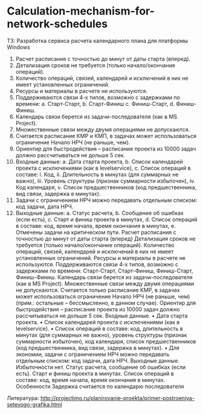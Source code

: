 # Calculation-mechanism-for-network-schedules

ТЗ:
Разработка сервиса расчета календарного плана для платформы Windows
1.	Расчет расписания с точностью до минут от даты старта (вперед).
2.	Детализация сроков не требуется (только начало/окончание операций).
3.	Количество операций, связей, календарей и исключений в них не имеет установленных ограничений.
4.	Ресурсы и материалы в расчете не используются.
5.	Поддерживаются связи 4-х типов, возможно с задержками по времени:
a.	 Старт-Старт,
b.	Старт-Финиш
c.	Финиш-Старт,
d.	Финиш-Финиш.
6.	Календарь связи берется из задачи-последователя (как в MS Project).
7.	Множественные связи между двумя операциями не допускаются.
8.	Считается расписание КМР и КМП, в задачах может использоваться ограничение Начало НРЧ (не раньше, чем).
9.	Ориентир для быстродействия – расписание проекта из 10000 задач должно рассчитываться не дольше 5 сек.
10.	Входные данные:
a.	Дата старта проекта,
b.	Список календарей проекта с исключениями (как в levelservice),
c.	Список операций в составе:
i.	Код,
ii.	Длительность в минутах (для суммарных не важно),
iii.	Уровень структуры (признак суммарности избыточен),
iv.	Код календаря,
v.	Список предшественников (код предшественника, вид связи, задержка в минутах).
11.	Задачи с ограничением НРЧ можно передавать отдельным списком: код задачи, дата НРЧ.
12.	Выходные данные:
a.	Статус расчета,
b.	Сообщение об ошибках (если есть),
c.	Старт и финиш проекта в минутах,
d.	Список операций в составе: код, время начала, время окончания в минутах,
e.	Отмечены задачи на критическом пути.
Расчет расписания с точностью до минут от даты старта (вперед)
Детализация сроков не требуется (только начало/окончание операций).
Количество операций, связей, календарей и исключений в них не имеет установленных ограничений.
Ресурсы и материалы в расчете не используются.
Поддерживаются связи 4-х типов, возможно с задержками по времени: Старт-Старт, Старт-Финиш, Финиш-Старт, Финиш-Финиш.
Календарь связи берется из задачи-последователя (как в MS Project).
Множественные связи между двумя операциями не допускаются. Считается только расписание КМР, в задачах может использоваться ограничение Начало НРЧ (не раньше, чем) (прим.: остальные – бессмысленно, в данном случае).
Ориентир для быстродействия – расписание проекта из 10000 задач должно рассчитываться не дольше 5 сек.
Входные данные.
•	Дата старта проекта.
•	Список календарей проекта с исключениями (как в levelservice).
•	Список операций в составе: код, длительность в минутах (для суммарных не важно), уровень структуры (признак суммарности избыточен), код календаря, список предшественников (код предшественника, вид связи, задержка в минутах).
•	Для экономии, задачи с ограничением НРЧ можно передавать отдельным списком: код задачи, дата НРЧ.
Выходные данные. Избыточности нет.
Статус расчета, сообщение об ошибках (если есть).
Старт и финиш проекта в минутах.
Список операций в составе: код, время начала, время окончания в минутах.
Особенности
Задержка считается по календарю последователя


Литература:
http://projectimo.ru/planirovanie-proekta/primer-postroeniya-setevogo-grafika.html
